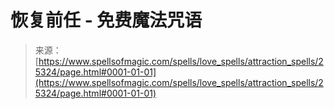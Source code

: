 <!--yml

category: 未分类

date: 2024-06-12 19:12:10

-->

# 恢复前任 - 免费魔法咒语

> 来源：[https://www.spellsofmagic.com/spells/love_spells/attraction_spells/25324/page.html#0001-01-01](https://www.spellsofmagic.com/spells/love_spells/attraction_spells/25324/page.html#0001-01-01)
